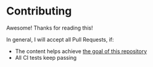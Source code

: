 # Contributing

Awesome! Thanks for reading this!

In general, I will accept all Pull Requests, if:

 * The content helps achieve [the goal of this repository](faq.md)
 * All CI tests keep passing
